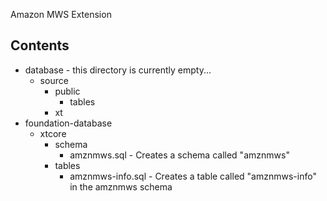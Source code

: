 Amazon MWS Extension

## Contents
* database - this directory is currently empty...
  * source
    * public
      * tables
    * xt
* foundation-database
  * xtcore
    * schema
      * amznmws.sql - Creates a schema called "amznmws"
    * tables
      * amznmws-info.sql - Creates a table called "amznmws-info" in the amznmws schema
